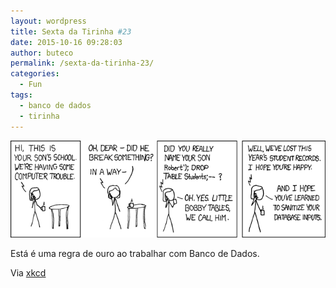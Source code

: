 ```yaml
---
layout: wordpress
title: Sexta da Tirinha #23
date: 2015-10-16 09:28:03
author: buteco
permalink: /sexta-da-tirinha-23/
categories:
  - Fun
tags:
  - banco de dados
  - tirinha
---
```


<img class="aligncenter" src="/assets/wp-content/uploads/2015/10/drop_table.png" alt="Drop Tables" />

Está é uma regra de ouro ao trabalhar com Banco de Dados.

Via <a href="http://xkcd.com/" target="_blank">xkcd</a>